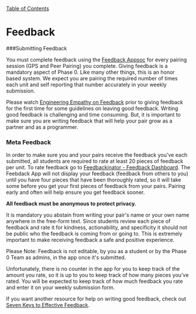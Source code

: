 [Table of Contents](README.md)

# Feedback

###Submitting Feedback

You must complete feedback using the [Feedback Appsoc](https://feedback.devbootcamp.com/) for every pairing session (GPS and Peer Pairing) you complete. Giving feedback is a mandatory aspect of Phase 0. Like many other things, this is an honor based system. We expect you are pairing the required number of times each unit and self reporting that number accurately in your weekly submission.

Please watch [Engineering Empathy on Feedback](https://vimeo.com/99780302) prior to giving feedback for the first time for some guidelines on leaving good feedback. Writing good feedback is challenging and time consuming. But, it is important to make sure you are writing feedback that will help your pair grow as a partner and as a programmer.

### Meta Feedback

In order to make sure you and your pairs receive the feedback you've each submitted, all students are required to rate at least 20 pieces of feedback per unit. To rate feedback go to [Feedbackinator - Feedback Dashboard](https://feedback.devbootcamp.com/). The Feebdack App will not display your feedback (feedback from others to you) until you have four pieces that have been thoroughly rated, so it will take some before you get your first pieces of feedback from your pairs. Pairing early and often will help ensure you get feedback sooner.

**All feedback must be anonymous to protect privacy.**

It is mandatory you abstain from writing your pair's name or your own name anywhere in the free-form text. Since students review each piece of feedback and rate it for kindness, actionability, and specificity it should not be public who the feedback is coming from or going to. This is extremely important to make receiving feedback a safe and positive experience.

Please Note: Feedback is not editable, by you as a student or by the Phase 0 Team as admins, in the app once it's submitted.

Unfortunately, there is no counter in the app for you to keep track of the amount you rate, so it is up to you to keep track of how many pieces you've rated. You will be expected to keep track of how much feedback you rate and enter it on your weekly submission form.

If you want another resource for help on writing good feedback, check out [Seven Keys to Effective Feedback](http://www.ascd.org/publications/educational-leadership/sept12/vol70/num01/Seven-Keys-to-Effective-Feedback.aspx).
